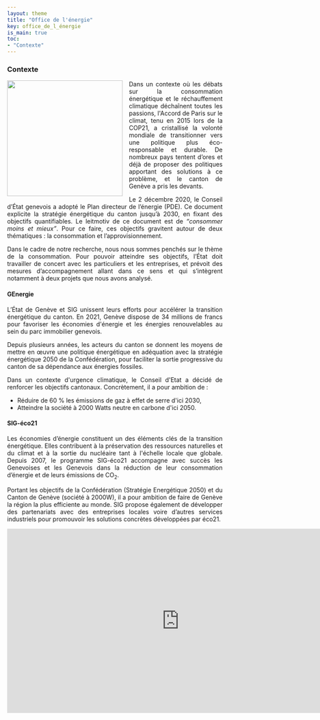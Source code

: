 ```yaml
---
layout: theme
title: "Office de l'énergie"
key: office_de_l_énergie
is_main: true
toc:
- "Contexte"
---
```


### Contexte
<div align="justify">
<img src="https://www.apc-paris.com/sites/www.apc-paris.com/files/styles/square/public/file_fields/2016/05/25/23595388112-a931b9305e-o.jpg?itok=qyvFniWr" style="margin-right: 15px; border: 0;" align="left" width="270" height="270" />
<p>Dans un contexte où les débats sur la consommation énergétique et le réchauffement climatique déchaînent toutes les passions, l'Accord de Paris sur le climat, tenu en 2015 lors de la COP21, a cristallisé la volonté mondiale de transitionner vers une politique plus éco-responsable et durable. De nombreux pays tentent d’ores et déjà de proposer des politiques apportant des solutions à ce problème, et le canton de Genève a pris les devants.</p>
<p>Le 2 décembre 2020, le Conseil d’État genevois a adopté le Plan directeur de l’énergie (PDE). Ce document explicite la stratégie énergétique du canton jusqu’à 2030, en fixant des objectifs quantifiables. Le leitmotiv de ce document est de <q style="font-style: italic;">consommer moins et mieux</q>. Pour ce faire, ces objectifs gravitent autour de deux thématiques : la consommation et l’approvisionnement.</p>
<p>Dans le cadre de notre recherche, nous nous sommes penchés sur le thème de la consommation. Pour pouvoir atteindre ses objectifs, l’État doit travailler de concert avec les particuliers et les entreprises, et prévoit des mesures d’accompagnement allant dans ce sens et qui s’intègrent notamment à deux projets que nous avons analysé.</p>
</div>

#### GEnergie
<div align="justify">
<p>L’État de Genève et SIG unissent leurs efforts pour accélérer la transition énergétique du canton.
En 2021, Genève dispose de 34 millions de francs pour favoriser les économies d'énergie et les énergies renouvelables au sein du parc immobilier genevois.</p>
<p>Depuis plusieurs années, les acteurs du canton se donnent les moyens de mettre en œuvre une politique énergétique en adéquation avec la stratégie énergétique 2050 de la Confédération, pour faciliter la sortie progressive du canton de sa dépendance aux énergies fossiles.</p>
<p>Dans un contexte d'urgence climatique, le Conseil d'Etat a décidé de renforcer les objectifs cantonaux. Concrètement, il a pour ambition de :</p>
<ul>
  <li>Réduire de 60 % les émissions de gaz à effet de serre d'ici 2030,</li>
  <li>Atteindre la société à 2000 Watts neutre en carbone d'ici 2050.</li>
</ul>
</div>

#### SIG-éco21
<div align="justify">
<p>Les économies d’énergie constituent un des éléments clés de la transition énergétique. Elles contribuent à la préservation des ressources naturelles et du climat et à la sortie du nucléaire tant à l'échelle locale que globale. Depuis 2007, le programme SIG-éco21 accompagne avec succès les Genevoises et les Genevois dans la réduction de leur consommation d’énergie et de leurs émissions de CO<sub>2</sub>.</p>
<p>Portant les objectifs de la Confédération (Stratégie Energétique 2050) et du Canton de Genève (société à 2000W), il a pour ambition de faire de Genève la région la plus efficiente au monde. SIG propose également de développer des partenariats avec des entreprises locales voire d’autres services industriels pour promouvoir les solutions concrètes développées par éco21.</p>
</div>
<div align="justify">
<iframe title="Youtube video" id="youtube-player-60a77cee0542a" width="804" height="430" frameborder="0" allowfullscreen="allowfullscreen" src="https://www.youtube.com/embed/TykKBwPjSV8?autoplay=0&amp;start=0&amp;rel=0&amp;enablejsapi=1"></iframe>
</div>
